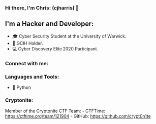 
### Hi there, I'm Chris: (cjharris) 👋

## I'm a Hacker and Developer:
- 🎓 Cyber Security Student at the University of Warwick.
- 📜 GCIH Holder.
- 💻 Cyber Discovery Elite 2020 Participant.


### Connect with me:

[Twitter]: https://cdn.jsdelivr.net/npm/simple-icons@3.11.0/icons/twitter.svg  "Twitter"

### Languages and Tools:

- 🐍 Python


### Cryptonite:
Member of the Cryptonite CTF Team:
    - CTFTime: https://ctftime.org/team/121904
    - GitHub:  https://github.com/crypt0n1te



[Twitter]: https://www.twitter.com/cjharris2332 "Twitter"
[LinkedIn]: https://www.linkedin.com/in/christopher-harris-8921701b5/ "LinkedIn"
[Instagram]: https://www.instagram.com/cjharris.ch "Instagram"
[GitHub]: https://www.github.com/cjharris18 "GitHub"
